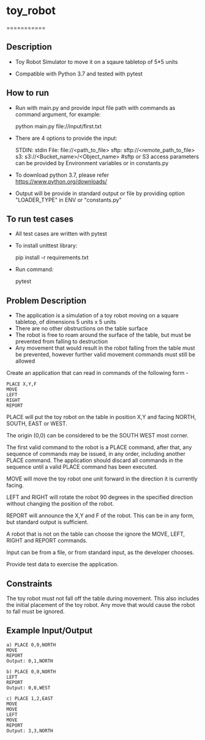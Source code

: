 # toy_robot
===========

## Description

- Toy Robot Simulator to move it on a sqaure tabletop of 5*5 units

- Compatible with Python 3.7 and tested with pytest

## How to run

- Run with main.py and provide input file path with commands as command argument, for example:

	python main.py file://input/first.txt

- There are 4 options to provide the input:

    STDIN: stdin
    File: file://<path_to_file>
    sftp: sftp://<remote_path_to_file>
    s3: s3://<Bucket_name>/<Object_name>
    #sftp or S3 access parameters can be provided by Environment variables or in constants.py

- To download python 3.7, please refer https://www.python.org/downloads/

- Output will be provide in standard output or file by providing option "LOADER_TYPE" in ENV or "constants.py"

## To run test cases

- All test cases are written with pytest

- To install unittest library:

	pip install -r requirements.txt

- Run command:

	pytest

## Problem Description

* The application is a simulation of a toy robot moving on a square tabletop, of dimensions 5 units x 5 units
* There are no other obstructions on the table surface
* The robot is free to roam around the surface of the table, but must be prevented from falling to destruction
* Any movement that would result in the robot falling from the table must be prevented, however further valid movement commands must still be allowed

Create an application that can read in commands of the following form -

    PLACE X,Y,F
    MOVE
    LEFT
    RIGHT
    REPORT

PLACE will put the toy robot on the table in position X,Y and facing NORTH, SOUTH, EAST or WEST.

The origin (0,0) can be considered to be the SOUTH WEST most corner.

The first valid command to the robot is a PLACE command, after that, any sequence of commands may be issued, in any order, including another PLACE command. The application should discard all commands in the sequence until a valid PLACE command has been executed.

MOVE will move the toy robot one unit forward in the direction it is currently facing.

LEFT and RIGHT will rotate the robot 90 degrees in the specified direction without changing the position of the robot.

REPORT will announce the X,Y and F of the robot. This can be in any form, but standard output is sufficient.

A robot that is not on the table can choose the ignore the MOVE, LEFT, RIGHT and REPORT commands.

Input can be from a file, or from standard input, as the developer chooses.

Provide test data to exercise the application.

## Constraints

The toy robot must not fall off the table during movement. This also includes the initial placement of the toy robot. Any move that would cause the robot to fall must be ignored.

## Example Input/Output

    a) PLACE 0,0,NORTH
    MOVE
    REPORT
    Output: 0,1,NORTH

    b) PLACE 0,0,NORTH
    LEFT
    REPORT
    Output: 0,0,WEST

    c) PLACE 1,2,EAST
    MOVE
    MOVE
    LEFT
    MOVE
    REPORT
    Output: 3,3,NORTH

